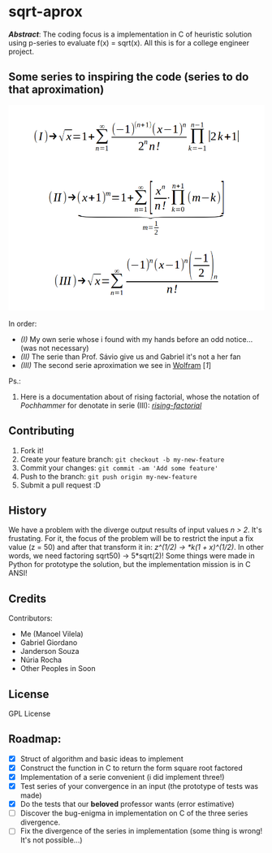 # sqrt-aprox

__*Abstract*__: The coding focus is a implementation in C of heuristic solution using p-series to evaluate f(x) = sqrt(x). All this is for a college engineer project.


## Some series to inspiring the code (series to do that aproximation)

![Series](series.png)


In order:
  * _(I)_ My own serie whose i found with my hands before an odd notice... (was not necessary)
  * _(II)_ The serie than Prof. Sávio give us and Gabriel it's not a her fan
  * _(III)_ The second serie aproximation we see in [Wolfram](http://www.wolframalpha.com/input/?i=sqrt%28x%29) [*1*]

Ps.:
1. Here is a documentation about of rising factorial, whose the notation of *Pochhammer* for denotate in serie (III): [*rising-factorial*](http://mathworld.wolfram.com/PochhammerSymbol.html)

## Contributing

1. Fork it!
2. Create your feature branch: `git checkout -b my-new-feature`
3. Commit your changes: `git commit -am 'Add some feature'`
4. Push to the branch: `git push origin my-new-feature`
5. Submit a pull request :D


## History

We have a problem with the diverge output results of input values *n > 2*. It's frustating. For it, the focus of the problem will be to restrict the input a fix value (z = 50) and after that transform it in: _z^(1/2) -> *k(1 + x)^(1/2)_. In other words, we need factoring sqrt50) -> 5*sqrt(2)! Some things were made in Python for prototype the solution, but the implementation mission is in C ANSI!

## Credits

Contributors:
  * Me (Manoel Vilela)
  * Gabriel Giordano
  * Janderson Souza
  * Núria Rocha
  * Other Peoples in Soon

## License

GPL License

## Roadmap:
  - [X] Struct of algorithm and basic ideas to implement
  - [X] Construct the function in C to return the form square root factored 
  - [X] Implementation of a serie convenient (i did implement three!)
  - [X] Test series of your convergence in an input (the prototype of tests was made)
  - [X] Do the tests that our **beloved** professor wants (error estimative)
  - [ ] Discover the bug-enigma in implementation on C of the three series divergence.
  - [ ] Fix the divergence of the series in implementation (some thing is wrong! It's not possible...)